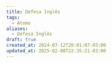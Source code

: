 ```yaml
---
title: Defesa Inglês
tags:
  - Átomo
aliases:
  - Defesa Inglês
draft: true
created_at: 2024-07-12T20:01:07-03:00
updated_at: 2025-02-08T22:35:21-03:00
---
```



